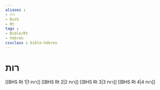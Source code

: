 ```yaml
---
aliases : 
- רות
- Ruth
- Rt
tags : 
- Bible/Rt
- hébreu
cssclass : bible-hébreu
---
```


# רות

[[BHS Rt 1|רות 1]]
[[BHS Rt 2|רות 2]]
[[BHS Rt 3|רות 3]]
[[BHS Rt 4|רות 4]]
